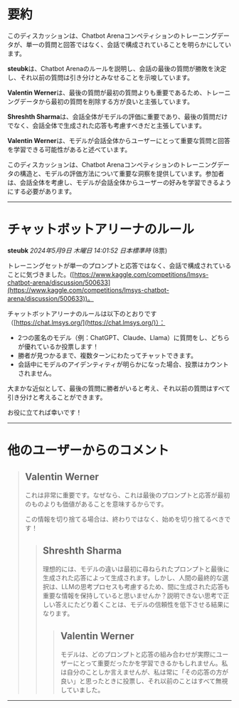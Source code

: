 # 要約 
このディスカッションは、Chatbot Arenaコンペティションのトレーニングデータが、単一の質問と回答ではなく、会話で構成されていることを明らかにしています。

**steubk**は、Chatbot Arenaのルールを説明し、会話の最後の質問が勝敗を決定し、それ以前の質問は引き分けとみなせることを示唆しています。

**Valentin Werner**は、最後の質問が最初の質問よりも重要であるため、トレーニングデータから最初の質問を削除する方が良いと主張しています。

**Shreshth Sharma**は、会話全体がモデルの評価に重要であり、最後の質問だけでなく、会話全体で生成された応答も考慮すべきだと主張しています。

**Valentin Werner**は、モデルが会話全体からユーザーにとって重要な質問と回答を学習できる可能性があると述べています。

このディスカッションは、Chatbot Arenaコンペティションのトレーニングデータの構造と、モデルの評価方法について重要な洞察を提供しています。参加者は、会話全体を考慮し、モデルが会話全体からユーザーの好みを学習できるようにする必要があります。


---
# チャットボットアリーナのルール

**steubk** *2024年5月9日 木曜日 14:01:52 日本標準時* (8票)

トレーニングセットが単一のプロンプトと応答ではなく、会話で構成されていることに気づきました。([https://www.kaggle.com/competitions/lmsys-chatbot-arena/discussion/500633](https://www.kaggle.com/competitions/lmsys-chatbot-arena/discussion/500633))。

チャットボットアリーナのルールは以下のとおりです（[https://chat.lmsys.org/](https://chat.lmsys.org/)）：

- 2つの匿名のモデル（例：ChatGPT、Claude、Llama）に質問をし、どちらが優れているか投票します！
- 勝者が見つかるまで、複数ターンにわたってチャットできます。
- 会話中にモデルのアイデンティティが明らかになった場合、投票はカウントされません。

大まかな近似として、最後の質問に勝者がいると考え、それ以前の質問はすべて引き分けと考えることができます。

お役に立てれば幸いです！

---

# 他のユーザーからのコメント

> ## Valentin Werner
> 
> これは非常に重要です。なぜなら、これは最後のプロンプトと応答が最初のものよりも価値があることを意味するからです。
> 
> この情報を切り捨てる場合は、終わりではなく、始めを切り捨てるべきです！
> 
> 
> 
> > ## Shreshth Sharma
> > 
> > 理想的には、モデルの違いは最初に尋ねられたプロンプトと最後に生成された応答によって生成されます。しかし、人間の最終的な選択は、LLMの思考プロセスも考慮するため、間に生成された応答も重要な情報を保持していると思いませんか？説明できない思考で正しい答えにたどり着くことは、モデルの信頼性を低下させる結果になります。
> > 
> > 
> > 
> > > ## Valentin Werner
> > > 
> > > モデルは、どのプロンプトと応答の組み合わせが実際にユーザーにとって重要だったかを学習できるかもしれません。私は自分のことしか言えませんが、私は常に「その応答の方が良い」と思ったときに投票し、それ以前のことはすべて無視していました。
> > > 
> > > 
> > > 
---

